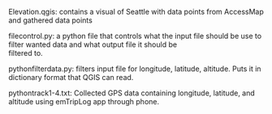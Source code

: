 Elevation.qgis:
  contains a visual of Seattle with data points from AccessMap and gathered data points
  
filecontrol.py:
  a python file that controls what the input file should be use to filter wanted data and what output file it should be       
  filtered to.

pythonfilterdata.py:
  filters input file for longitude, latitude, altitude. Puts it in dictionary format that QGIS can read.

pythontrack1-4.txt:
  Collected GPS data containing longitude, latitude, and altitude using emTripLog app through phone.
